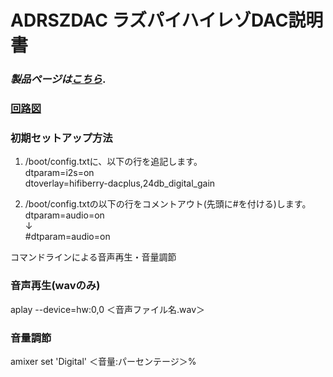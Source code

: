 # ADRSZDAC ラズパイハイレゾDAC説明書

### *製品ページは[こちら](http://bit-trade-one.co.jp/adrszdac)*.

### [回路図](https://github.com/bit-trade-one/RasPi-Zero-One-Series/blob/master/3rd/ADRSZDAC_Hi-Rez_DAC/Schematics/rpizero_dac_v101_schematics.pdf)

### 初期セットアップ方法

 1. /boot/config.txtに、以下の行を追記します。  
dtparam=i2s=on  
dtoverlay=hifiberry-dacplus,24db_digital_gain  

 2. /boot/config.txtの以下の行をコメントアウト(先頭に#を付ける)します。  
dtparam=audio=on  
↓  
\#dtparam=audio=on  

コマンドラインによる音声再生・音量調節  

### 音声再生(wavのみ)

aplay --device=hw:0,0 ＜音声ファイル名.wav＞  

### 音量調節

amixer set 'Digital' ＜音量:パーセンテージ＞%
